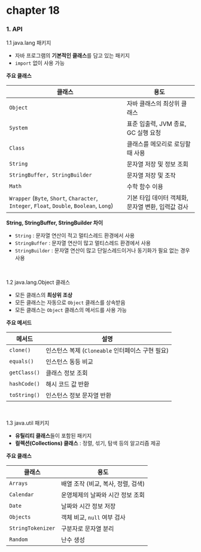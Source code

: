 # chapter 18

### 1. API

1.1 java.lang 패키지  
- 자바 프로그램의 **기본적인 클래스**를 담고 있는 패키지
- `import` 없이 사용 가능

**주요 클래스**

| **클래스** | 용도 |
|--------|---------------------------------------------------|
| `Object` | 자바 클래스의 최상위 클래스 |
| `System` | 표준 입출력, JVM 종료, GC 실행 요청 |
| `Class` | 클래스를 메모리로 로딩할 때 사용 |
| `String` | 문자열 저장 및 정보 조회 |
| `StringBuffer, StringBuilder` | 문자열 저장 및 조작 |
| `Math` | 수학 함수 이용 |
| `Wrapper` (`Byte`, `Short`, `Character`, `Integer`, `Float`, `Double`, `Boolean`, `Long`) | 기본 타입 데이터 객체화, 문자열 변환, 입력값 검사 |

**String, StringBuffer, StringBuilder 차이**  
- `String` : 문자열 연산이 적고 멀티스레드 환경에서 사용
- `StringBuffer` : 문자열 연산이 많고 멀티스레드 환경에서 사용
- `StringBuilder` : 문자열 연산이 많고 단일스레드이거나 동기화가 필요 없는 경우 사용

<br>

1.2 java.lang.Object 클래스  
- 모든 클래스의 **최상위 조상**
- 모든 클래스는 자동으로 `Object` 클래스를 상속받음
- 모든 클래스는 `Object` 클래스의 메서드를 사용 가능

**주요 메서드**

| **메서드** | 설명 |
|--------|---------------------------------------------------|
| `clone()` | 인스턴스 복제 (`Cloneable` 인터페이스 구현 필요) |
| `equals()` | 인스턴스 동등 비교 |
| `getClass()` | 클래스 정보 조회 |
| `hashCode()` | 해시 코드 값 반환 |
| `toString()` | 인스턴스 정보 문자열 반환 |

<br>

1.3 java.util 패키지  
- **유틸리티 클래스**들이 포함된 패키지
- **컬렉션(Collections) 클래스** : 정렬, 섞기, 탐색 등의 알고리즘 제공

**주요 클래스**

| **클래스** | 용도 |
|--------|---------------------------------------------------|
| `Arrays` | 배열 조작 (비교, 복사, 정렬, 검색) |
| `Calendar` | 운영체제의 날짜와 시간 정보 조회 |
| `Date` | 날짜와 시간 정보 저장 |
| `Objects` | 객체 비교, `null` 여부 검사 |
| `StringTokenizer` | 구분자로 문자열 분리 |
| `Random` | 난수 생성 |
